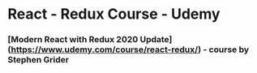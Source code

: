 # React - Redux Course - Udemy

### [Modern React with Redux 2020 Update] (https://www.udemy.com/course/react-redux/) - course by Stephen Grider
